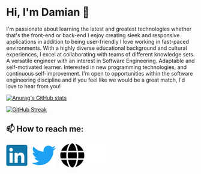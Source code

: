 # Hi, I'm Damian 👋

I'm passionate about learning the latest and greatest technologies whether that's the front-end or back-end I enjoy creating sleek and responsive applications in addition to being user-friendly I love working in fast-paced environments. With a highly diverse educational background and cultural experiences, I excel at collaborating with teams of different knowledge sets. A versatile engineer with an interest in Software Engineering. Adaptable and self-motivated learner. Interested in new programming technologies, and continuous self-improvement. I'm open to opportunities within the software engineering discipline and if you feel like we would be a great match, I'd love to hear from you!

[![Anurag's GitHub stats](https://github-readme-stats.vercel.app/api?username=damianamalraj&show_icons=true&hide_border=true)](https://github.com/anuraghazra/github-readme-stats)

[![GitHub Streak](https://github-readme-streak-stats.herokuapp.com?user=damianamalraj&hide_border=true)](https://git.io/streak-stats)

## 📫 How to reach me:

[![website](./img/linkedin-brands.svg)](https://www.linkedin.com/in/damianamalraj/)
&nbsp;
[![website](./img/twitter-brands.svg)](https://twitter.com/daniel_amalraj)
&nbsp;
[![website](./img/globe-solid-dark.svg)](https://github.com/damianamalraj#gh-light-mode-only)
[![website](./img/globe-solid.svg)](https://github.com/damianamalraj#gh-dark-mode-only)

<!--
**damianamalraj/damianamalraj** is a ✨ _special_ ✨ repository because its `README.md` (this file) appears on your GitHub profile.

Here are some ideas to get you started:

- 🔭 I’m currently working on ...
- 🌱 I’m currently learning ...
- 👯 I’m looking to collaborate on ...
- 🤔 I’m looking for help with ...
- 💬 Ask me about ...
- 😄 Pronouns: ...
- ⚡ Fun fact: ...
-->
